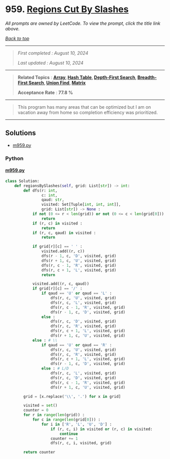 # 959. [Regions Cut By Slashes](<https://leetcode.com/problems/regions-cut-by-slashes>)

*All prompts are owned by LeetCode. To view the prompt, click the title link above.*

*[Back to top](<../README.md>)*

------

> *First completed : August 10, 2024*
>
> *Last updated : August 10, 2024*

------

> **Related Topics** : **[Array](<by_topic/Array.md>), [Hash Table](<by_topic/Hash Table.md>), [Depth-First Search](<by_topic/Depth-First Search.md>), [Breadth-First Search](<by_topic/Breadth-First Search.md>), [Union Find](<by_topic/Union Find.md>), [Matrix](<by_topic/Matrix.md>)**
>
> **Acceptance Rate** : **77.8 %**

------

> This program has many areas that can be optimized but I am on vacation away from home so completion efficiency was prioritized.

------

## Solutions

- [m959.py](<../my-submissions/m959.py>)
### Python
#### [m959.py](<../my-submissions/m959.py>)
```Python
class Solution:
    def regionsBySlashes(self, grid: List[str]) -> int:
        def dfs(r: int, 
                c: int, 
                qaud: str, 
                visited: Set[Tuple[int, int, int]],
                grid: List[str]) -> None :
            if not (0 <= r < len(grid)) or not (0 <= c < len(grid[0])) :
                return
            if (r, c) in visited :
                return
            if (r, c, qaud) in visited :
                return

            if grid[r][c] == ' ' :
                visited.add((r, c))
                dfs(r - 1, c, 'D', visited, grid)
                dfs(r + 1, c, 'U', visited, grid)
                dfs(r, c - 1, 'R', visited, grid)
                dfs(r, c + 1, 'L', visited, grid)
                return

            visited.add((r, c, qaud))
            if grid[r][c] == '/' :
                if qaud == 'U' or qaud == 'L' :
                    dfs(r, c, 'U', visited, grid)
                    dfs(r, c, 'L', visited, grid)
                    dfs(r, c - 1, 'R', visited, grid)
                    dfs(r - 1, c, 'D', visited, grid)
                else :
                    dfs(r, c, 'D', visited, grid)
                    dfs(r, c, 'R', visited, grid)
                    dfs(r, c + 1, 'L', visited, grid)
                    dfs(r + 1, c, 'U', visited, grid)
            else : # \\
                if qaud == 'U' or qaud == 'R' :
                    dfs(r, c, 'U', visited, grid)
                    dfs(r, c, 'R', visited, grid)
                    dfs(r, c + 1, 'L', visited, grid)
                    dfs(r - 1, c, 'D', visited, grid)
                else : # L/D
                    dfs(r, c, 'L', visited, grid)
                    dfs(r, c, 'D', visited, grid)
                    dfs(r, c - 1, 'R', visited, grid)
                    dfs(r + 1, c, 'U', visited, grid)

        grid = [x.replace('\\', '.') for x in grid]

        visited = set()
        counter = 0
        for r in range(len(grid)) :
            for c in range(len(grid[0])) :
                for i in ['R', 'L', 'U', 'D'] :
                    if (r, c, i) in visited or (r, c) in visited:
                        continue
                    counter += 1
                    dfs(r, c, i, visited, grid)

        return counter
```

